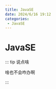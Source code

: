 ```yaml
---
title: JavaSE
date: 2024/6/16 19:12
categories:
 - JavaSE
---
```

# JavaSE

::: tip 说点啥

啥也不会咋办啊

:::
